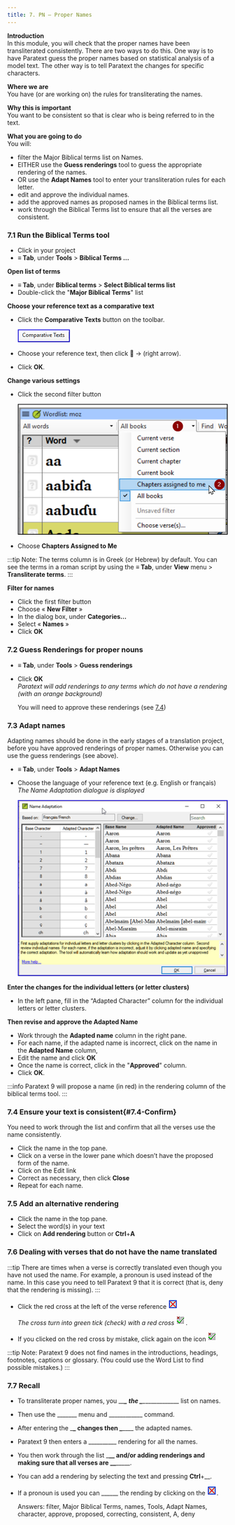 ```yaml
---
title: 7. PN – Proper Names
---
```

**Introduction**  
In this module, you will check that the proper names have been transliterated consistently. There are two ways to do this. One way is to have Paratext guess the proper names based on statistical analysis of a model text. The other way is to tell Paratext the changes for specific characters.

**Where we are**  
You have (or are working on) the rules for transliterating the names.

**Why this is important**  
You want to be consistent so that is clear who is being referred to in the text.

**What you are going to do**  
You will:

-   filter the Major Biblical terms list on Names.
-   EITHER use the **Guess renderings** tool to guess the appropriate rendering of the names.
-   OR use the **Adapt Names** tool to enter your transliteration rules for each letter.
-   edit and approve the individual names.
-   add the approved names as proposed names in the Biblical terms list.
-   work through the Biblical Terms list to ensure that all the verses are consistent.

### 7.1 Run the Biblical Terms tool

-   Click in your project
-   **≡ Tab**, under **Tools** \> **Biblical Terms ...**

**Open list of terms**

-   **≡ Tab**, under **Biblical terms** \> **Select Biblical terms list**
-   Double-click the "**Major Biblical Terms**" list

**Choose your reference text as a comparative text**

-   Click the **Comparative Texts** button on the toolbar.

    ![](../media/a8aaefe50d587f11eecaed376d9ac678.png)

-   Choose your reference text, then click **** → (right arrow).
-   Click **OK**.

**Change various settings**

-   Click the second filter button

    ![](../media/acfeacca31ac78c92cba3987051ae756.png)

-   Choose **Chapters Assigned to Me**

:::tip
Note: The terms column is in Greek (or Hebrew) by default. You can see the terms in a roman script by using the **≡ Tab**, under **View** menu \> **Transliterate terms**.
:::

**Filter for names**  
-   Click the first filter button
-   Choose « **New Filter** »
-   In the dialog box, under **Categories…**
-   Select « **Names** »
-   Click **OK**

### 7.2 Guess Renderings for proper nouns

-   **≡ Tab**, under **Tools** \> **Guess renderings**
-   Click **OK**  
    *Paratext will add renderings to any terms which do not have a rendering (with an orange background)*

    You will need to approve these renderings (see [7.4](#7.4-Confirm))

### 7.3 Adapt names

Adapting names should be done in the early stages of a translation project, before you have approved renderings of proper names. Otherwise you can use the guess renderings (see above).

-   **≡ Tab**, under **Tools** \> **Adapt Names**
-   Choose the language of your reference text (e.g. English or français)  
    *The Name Adaptation dialogue is displayed*

    ![](../media/f559dca6241f7ff8e50dcdda31fc57d3.png)

**Enter the changes for the individual letters (or letter clusters)**  
-   In the left pane, fill in the “Adapted Character” column for the individual letters or letter clusters.

**Then revise and approve the Adapted Name**  
-   Work through the **Adapted name** column in the right pane.
-   For each name, if the adapted name is incorrect, click on the name in the **Adapted Name** column,
-   Edit the name and click **OK**
-   Once the name is correct, click in the "**Approved**" column.
-   Click **OK**.

:::info
Paratext 9 will propose a name (in red) in the rendering column of the biblical terms tool.
:::

### 7.4 Ensure your text is consistent{#7.4-Confirm}

You need to work through the list and confirm that all the verses use the name consistently.

-   Click the name in the top pane.
-   Click on a verse in the lower pane which doesn’t have the proposed form of the name.
-   Click on the Edit link
-   Correct as necessary, then click **Close**
-   Repeat for each name.

### 7.5 Add an alternative rendering

-   Click the name in the top pane.
-   Select the word(s) in your text
-   Click on **Add rendering** button or **Ctrl**+**A**

### 7.6 Dealing with verses that do not have the name translated

:::tip
There are times when a verse is correctly translated even though you have not used the name. For example, a pronoun is used instead of the name. In this case you need to tell Paratext 9 that it is correct (that is, deny that the rendering is missing).
:::

-   Click the red cross at the left of the verse reference ![](../media/d2b0c7085089d46864b055b505a45c4c.png)

    *The cross turn into green tick (check) with a red cross* ![](../media/c0ca01f9c039fbd52e02913fb69657db.png).

-   If you clicked on the red cross by mistake, click again on the icon ![](../media/c0ca01f9c039fbd52e02913fb69657db.png)

:::tip
Note: Paratext 9 does not find names in the introductions, headings, footnotes, captions or glossary. (You could use the Word List to find possible mistakes.)
:::

### 7.7 Recall

-   To transliterate proper names, you \__\_**\_ the \_**\_____________\_ list on names.
-   Then use the \______\_ menu and \___________\_ command.
-   After entering the \_**\_ changes then \_**\___\_ the adapted names.
-   Paratext 9 then enters a \_________\_ rendering for all the names.
-   You then work through the list \_______\_**\_ and/or adding renderings and making sure that all verses are \_**\____________.
-   You can add a rendering by selecting the text and pressing **Ctrl**+__.
-   If a pronoun is used you can \_____\_ the rending by clicking on the ![](../media/d2b0c7085089d46864b055b505a45c4c.png).

    Answers: filter, Major Biblical Terms, names, Tools, Adapt Names, character, approve, proposed, correcting, consistent, A, deny
